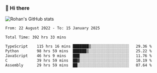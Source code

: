 ### 👋 Hi there 

<!--
**rohznmdev/rohznmdev** is a ✨ _special_ ✨ repository because its `README.md` (this file) appears on your GitHub profile.

Here are some ideas to get you started:

- 🔭 I’m currently working on ...
- 🌱 I’m currently learning Ruby and Ruby on Rails
- 👯 I’m looking to collaborate on ...
- 🤔 I’m looking for help with ...
- 💬 Ask me about ...
- 📫 How to reach me: ...
- 😄 Pronouns: ...
- ⚡ Fun fact: ...
-->
![Rohan's GitHub stats](https://github-readme-stats.vercel.app/api?username=rohznmdev&theme=dark&show_icons=true)

<!--START_SECTION:waka-->

```txt
From: 22 August 2022 - To: 15 January 2025

Total Time: 392 hrs 33 mins

TypeScript    115 hrs 16 mins ███████▒░░░░░░░░░░░░░░░░░   29.36 %
Python        98 hrs 59 mins  ██████▒░░░░░░░░░░░░░░░░░░   25.22 %
JavaScript    46 hrs 9 mins   ███░░░░░░░░░░░░░░░░░░░░░░   11.76 %
C             39 hrs 59 mins  ██▓░░░░░░░░░░░░░░░░░░░░░░   10.19 %
Assembly      29 hrs 59 mins  ██░░░░░░░░░░░░░░░░░░░░░░░   07.64 %
```

<!--END_SECTION:waka-->
